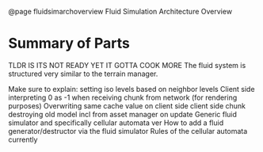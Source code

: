 @page fluidsimarchoverview Fluid Simulation Architecture Overview

# Summary of Parts
TLDR IS ITS NOT READY YET
IT GOTTA COOK MORE
The fluid system is structured very similar to the terrain manager.

Make sure to explain:
setting iso levels based on neighbor levels
Client side interpreting 0 as -1 when receiving chunk from network (for rendering purposes)
Overwriting same cache value on client side
client side chunk destroying old model incl from asset manager on update
Generic fluid simulator and specifically cellular automata ver
How to add a fluid generator/destructor via the fluid simulator
Rules of the cellular automata currently